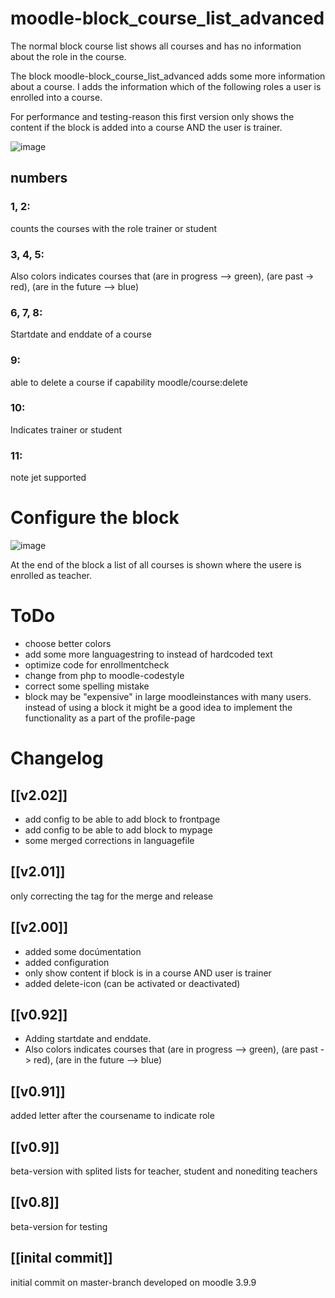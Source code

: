 # moodle-block_course_list_advanced
The normal block course list shows all courses and has no information about the role in the course.

The block moodle-block_course_list_advanced adds some more information about a course. I adds the information which of the following roles a user is enrolled into a course.

For performance and testing-reason this first version only shows the content if the block is added into a course AND the user is trainer.

![image](https://user-images.githubusercontent.com/31856043/139007404-9f72772a-6e79-4d07-8fd0-4924613c47ac.png)

## numbers ##
### 1, 2: ###
counts the courses with the role trainer or student


### 3, 4, 5: ###
Also colors indicates courses that 
  (are in progress --> green), 
  (are past -> red),
  (are in the future --> blue)

### 6, 7, 8:
Startdate and enddate of a course

### 9:
able to delete a course if capability moodle/course:delete 

### 10:
Indicates trainer or student

### 11:
note jet supported


# Configure the block #

![image](https://user-images.githubusercontent.com/31856043/139282339-eebfd9bc-fbe5-430d-98e8-0435aef41a48.png)



At the end of the block a list of all courses is shown where the usere is enrolled as teacher.

# ToDo #
- choose better colors
- add some more languagestring to instead of hardcoded text
- optimize code for enrollmentcheck
- change from php to moodle-codestyle
- correct some spelling mistake
- block may be "expensive" in large moodleinstances with many users. instead of using a block it might be a good idea to implement the functionality as a part of the profile-page



# Changelog #
## [[v2.02]] ##
- add config to be able to add block to frontpage  
- add config to be able to add block to mypage
- some merged corrections in languagefile


## [[v2.01]] ##
only correcting the tag for the merge and release

## [[v2.00]] ##
- added some docúmentation
- added configuration
- only show content if block is in a course AND user is trainer
- added delete-icon (can be activated or deactivated) 


## [[v0.92]] ##
- Adding startdate and enddate.
- Also colors indicates courses that (are in progress --> green), (are past -> red), (are in the future --> blue)

## [[v0.91]] ##
added letter after the coursename to indicate role

## [[v0.9]] ##
beta-version with splited lists for teacher, student and nonediting teachers

## [[v0.8]] ##
beta-version for testing

## [[inital commit]] ##
initial commit on master-branch developed on moodle 3.9.9 

